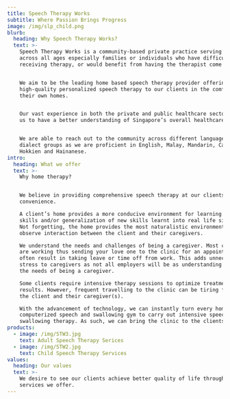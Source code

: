 ```yaml
---
title: Speech Therapy Works
subtitle: Where Passion Brings Progress
image: /img/slp_child.png
blurb:
  heading: Why Speech Therapy Works?
  text: >-
    Speech Therapy Works is a community-based private practice serving clients
    across all ages especially families or individuals who have difficulty
    receiving therapy, or would benefit from having the therapist come to them.


    We aim to be the leading home based speech therapy provider offering
    high-quality personalized speech therapy to our clients in the comfort of
    their own homes.


    Our vast experience in both the private and public healthcare sector allows
    us to have a better understanding of Singapore’s overall healthcare system.


    We are able to reach out to the community across different language and
    dialect groups as we are proficient in English, Malay, Mandarin, Cantonese,
    Hokkien and Hainanese.
intro:
  heading: What we offer
  text: >-
    Why home therapy?


    We believe in providing comprehensive speech therapy at our clients’
    convenience.

    A client’s home provides a more conducive environment for learning of new
    skills and/or generalization of new skills learnt into real life situations.
    Not forgetting, the home provides the most naturalistic environment to
    observe interaction between the client and their caregivers.

    We understand the needs and challenges of being a caregiver. Most caregivers
    are working thus sending your love one to the clinic for an appointment
    often result in taking leave or time off from work. This adds unnecessary
    stress to caregivers as not all employers will be as understanding towards
    the needs of being a caregiver.

    Some clients require intensive therapy sessions to optimize treatment
    results. However, frequent travelling to the clinic can be tiring for both
    the client and their caregiver(s).

    With the advancement of technology, we can instantly turn every home into a
    computerized speech and swallowing gym to carry out intensive speech and/or
    swallowing therapy. As such, we can bring the clinic to the clients' home!
products:
  - image: /img/STW3.jpg
    text: Adult Speech Therapy Serices
  - image: /img/STW2.jpg
    text: Child Speech Therapy Services
values:
  heading: Our values
  text: >-
    We desire to see our clients achieve better quality of life through the
    services we offer.
---
```



